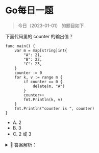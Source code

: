 # Go每日一题

> 今日（2023-01-01） 的题目如下

下面代码里的 counter 的输出值？

```golang
func main() {
	var m = map[string]int{
		"A": 21,
		"B": 22,
		"C": 23,
	}
	counter := 0
	for k, v := range m {
		if counter == 0 {
			delete(m, "A")
		}
		counter++
		fmt.Println(k, v)
	}
	fmt.Println("counter is ", counter)
}
```

- A. 2
- B. 3
- C. 2 或 3


<details>
<summary style="cursor: pointer">🔑 答案解析：</summary>
<div>

参考答案及解析：C。

for range map 是无序的，如果第一次循环到 A，则输出 3；否则输出 2。

</div>
</details>